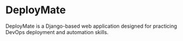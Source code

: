 # DeployMate
DeployMate is a Django-based web application designed for practicing DevOps deployment and automation skills.
